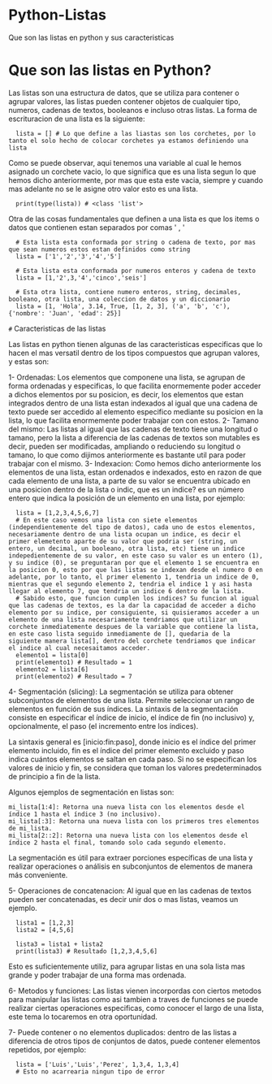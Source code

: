 # Python-Listas
Que son las listas en python y sus caracteristicas

# Que son las listas en Python?

  Las listas son una estructura de datos, que se utiliza para contener o agrupar valores, las listas pueden contener objetos de cualquier tipo, numeros, cadenas de textos, booleanos e incluso otras listas. La forma de escrituracion de una lista es la siguiente:

      lista = [] # Lo que define a las liastas son los corchetes, por lo tanto el solo hecho de colocar corchetes ya estamos definiendo una         lista

  Como se puede observar, aqui tenemos una variable al cual le hemos asignado un corchete vacio, lo que significa que es una lista segun lo que hemos dicho anteriormente, por mas que esta este vacia, siempre y cuando mas adelante no se le asigne otro valor esto es una lista.

      print(type(lista)) # <class 'list'>

Otra de las cosas fundamentales que definen a una lista es que los items o datos que contienen estan separados por comas ' , '

      # Esta lista esta conformada por string o cadena de texto, por mas que sean numeros estos estan definidos como string
      lista = ['1','2','3','4','5']  

      # Esta lista esta conformada por numeros enteros y cadena de texto
      lista = [1,'2',3,'4','cinco','seis']

      # Esta otra lista, contiene numero enteros, string, decimales, booleano, otra lista, una coleccion de datos y un diccionario
      lista = [1, 'Hola', 3.14, True, [1, 2, 3], ('a', 'b', 'c'), {'nombre': 'Juan', 'edad': 25}]


`#` Caracteristicas de las listas

  Las listas en python tienen algunas de las caracteristicas especificas que lo hacen el mas versatil dentro de los tipos compuestos que agrupan valores, y estas son:

  1- Ordenadas: Los elementos que componene una lista, se agrupan de forma ordenadas y especificas, lo que facilita enormemente poder acceder a dichos elementos por su posicion, es decir, los elementos que estan integrados dentro de una lista estan indexados al igual que una cadena de texto puede ser accedido al elemento especifico mediante su posicion en la lista, lo que facilita enormemente poder trabajar con con estos.
  2- Tamano del mismo: Las listas al igual que las cadenas de texto tiene una longitud o tamano, pero la lista a diferencia de las cadenas de textos son mutables es decir, pueden ser modificadas, ampliando o reduciendo su longitud o tamano, lo que como dijimos anteriormente es bastante util para poder trabajar con el mismo.
  3- Indexacion: Como hemos dicho anteriormente los elementos de una lista, estan ordenados e indexados, esto en razon de que cada elemento de una lista, a parte de su valor se encuentra ubicado en una posicion dentro de la lista o indic, que es un indice? es un número entero que indica la posición de un elemento en una lista, por ejemplo:

      lista = [1,2,3,4,5,6,7]
      # En este caso vemos una lista con siete elementos (independientemente del tipo de datos), cada uno de estos elementos, necesariamente dentro de una lista ocupan un indice, es decir el primer elemetento aparte de su valor que podria ser (string, un entero, un decimal, un booleano, otra lista, etc) tiene un indice indepedientemente de su valor, en este caso su valor es un entero (1), y su indice (0), se preguntaran por que el elemento 1 se encuentra en la posicion 0, esto por que las listas se indexan desde el numero 0 en adelante, por lo tanto, el primer elemento 1, tendria un indice de 0, mientras que el segundo elemento 2, tendria el indice 1 y asi hasta llegar al elemento 7, que tendria un indice 6 dentro de la lista.
      # Sabido esto, que funcion cumplen los indices? Su funcion al igual que las cadenas de textos, es la dar la capacidad de acceder a dicho elemento por su indice, por consiguiente, si quisieramos acceder a un elemento de una lista necesariamente tendriamos que utilizar un corchete inmediatemente despues de la variable que contiene la lista, en este caso lista seguido inmediamente de [], quedaria de la siguiente manera lista[], dentro del corchete tendriamos que indicar el indice al cual necesaitamos acceder.
      elemento1 = lista[0]
      print(elemento1) # Resultado = 1
      elemento2 = lista[6]
      print(elemento2) # Resultado = 7


4- Segmentación (slicing):
    La segmentación se utiliza para obtener subconjuntos de elementos de una lista. Permite seleccionar un rango de elementos en función de sus índices. La sintaxis de la segmentación consiste en especificar el índice de inicio, el índice de fin (no inclusivo) y, opcionalmente, el paso (el incremento entre los índices).

La sintaxis general es [inicio:fin:paso], donde inicio es el índice del primer elemento incluido, fin es el índice del primer elemento excluido y paso indica cuántos elementos se saltan en cada paso. Si no se especifican los valores de inicio y fin, se considera que toman los valores predeterminados de principio a fin de la lista.

Algunos ejemplos de segmentación en listas son:

    mi_lista[1:4]: Retorna una nueva lista con los elementos desde el índice 1 hasta el índice 3 (no inclusivo).
    mi_lista[:3]: Retorna una nueva lista con los primeros tres elementos de mi_lista.
    mi_lista[2::2]: Retorna una nueva lista con los elementos desde el índice 2 hasta el final, tomando solo cada segundo elemento.

La segmentación es útil para extraer porciones específicas de una lista y realizar operaciones o análisis en subconjuntos de elementos de manera más conveniente.

5- Operaciones de concatenacion:
  Al igual que en las cadenas de textos pueden ser concatenadas, es decir unir dos o mas listas, veamos un ejemplo.

      lista1 = [1,2,3]
      lista2 = [4,5,6]

      lista3 = lista1 + lista2
      print(lista3) # Resultado [1,2,3,4,5,6]

  Esto es suficientemente utiliz, para agrupar listas en una sola lista mas grande y poder trabajar de una forma mas ordenada.

6- Metodos y funciones: Las listas vienen incorpordas con ciertos metodos para manipular las listas como asi tambien a traves de funciones se puede realizar ciertas operaciones especificas, como conocer el largo de una lista, este tema lo tocaremos en otra oportunidad.

7- Puede contener o no elementos duplicados: dentro de las listas a diferencia de otros tipos de conjuntos de datos, puede contener elementos repetidos, por ejemplo:

      lista = ['Luis','Luis','Perez', 1,3,4, 1,3,4]
      # Esto no acarrearia ningun tipo de error

